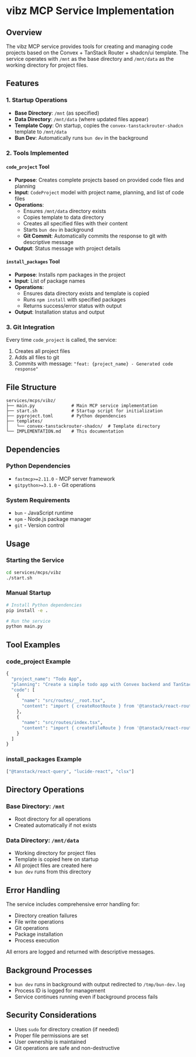 # vibz MCP Service Implementation

## Overview

The vibz MCP service provides tools for creating and managing code projects based on the Convex + TanStack Router + shadcn/ui template. The service operates with `/mnt` as the base directory and `/mnt/data` as the working directory for project files.

## Features

### 1. Startup Operations

- **Base Directory**: `/mnt` (as specified)
- **Data Directory**: `/mnt/data` (where updated files appear)
- **Template Copy**: On startup, copies the `convex-tanstackrouter-shadcn` template to `/mnt/data`
- **Bun Dev**: Automatically runs `bun dev` in the background

### 2. Tools Implemented

#### `code_project` Tool

- **Purpose**: Creates complete projects based on provided code files and planning
- **Input**: `CodeProject` model with project name, planning, and list of code files
- **Operations**:
  - Ensures `/mnt/data` directory exists
  - Copies template to data directory
  - Creates all specified files with their content
  - Starts `bun dev` in background
  - **Git Commit**: Automatically commits the response to git with descriptive message
- **Output**: Status message with project details

#### `install_packages` Tool

- **Purpose**: Installs npm packages in the project
- **Input**: List of package names
- **Operations**:
  - Ensures data directory exists and template is copied
  - Runs `npm install` with specified packages
  - Returns success/error status with output
- **Output**: Installation status and output

### 3. Git Integration

Every time `code_project` is called, the service:

1. Creates all project files
2. Adds all files to git
3. Commits with message: `"feat: {project_name} - Generated code response"`

## File Structure

```
services/mcps/vibz/
├── main.py              # Main MCP service implementation
├── start.sh             # Startup script for initialization
├── pyproject.toml       # Python dependencies
├── templates/
│   └── convex-tanstackrouter-shadcn/  # Template directory
└── IMPLEMENTATION.md    # This documentation
```

## Dependencies

### Python Dependencies

- `fastmcp>=2.11.0` - MCP server framework
- `gitpython>=3.1.0` - Git operations

### System Requirements

- `bun` - JavaScript runtime
- `npm` - Node.js package manager
- `git` - Version control

## Usage

### Starting the Service

```bash
cd services/mcps/vibz
./start.sh
```

### Manual Startup

```bash
# Install Python dependencies
pip install -e .

# Run the service
python main.py
```

## Tool Examples

### code_project Example

```python
{
  "project_name": "Todo App",
  "planning": "Create a simple todo app with Convex backend and TanStack Router frontend",
  "code": [
    {
      "name": "src/routes/__root.tsx",
      "content": "import { createRootRoute } from '@tanstack/react-router'..."
    },
    {
      "name": "src/routes/index.tsx",
      "content": "import { createFileRoute } from '@tanstack/react-router'..."
    }
  ]
}
```

### install_packages Example

```python
["@tanstack/react-query", "lucide-react", "clsx"]
```

## Directory Operations

### Base Directory: `/mnt`

- Root directory for all operations
- Created automatically if not exists

### Data Directory: `/mnt/data`

- Working directory for project files
- Template is copied here on startup
- All project files are created here
- `bun dev` runs from this directory

## Error Handling

The service includes comprehensive error handling for:

- Directory creation failures
- File write operations
- Git operations
- Package installation
- Process execution

All errors are logged and returned with descriptive messages.

## Background Processes

- `bun dev` runs in background with output redirected to `/tmp/bun-dev.log`
- Process ID is logged for management
- Service continues running even if background process fails

## Security Considerations

- Uses `sudo` for directory creation (if needed)
- Proper file permissions are set
- User ownership is maintained
- Git operations are safe and non-destructive
